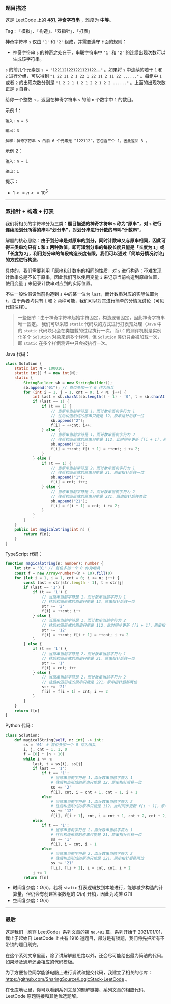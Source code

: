 ### 题目描述

这是 LeetCode 上的 **[481. 神奇字符串](https://leetcode.cn/problems/magical-string/solution/by-ac_oier-7wjo/)** ，难度为 **中等**。

Tag : 「模拟」、「构造」、「双指针」、「打表」



神奇字符串 `s` 仅由 `'1'` 和 `'2'` 组成，并需要遵守下面的规则：

* 神奇字符串 `s` 的神奇之处在于，串联字符串中 `'1'` 和 `'2'` 的连续出现次数可以生成该字符串。

`s` 的前几个元素是 `s = "1221121221221121122……"` 。如果将 `s` 中连续的若干 `1` 和 `2` 进行分组，可以得到 `"1 22 11 2 1 22 1 22 11 2 11 22 ......"` 。每组中 `1` 或者 `2` 的出现次数分别是 `"1 2 2 1 1 2 1 2 2 1 2 2 ......"` 。上面的出现次数正是 s 自身。

给你一个整数 `n` ，返回在神奇字符串 `s` 的前 `n` 个数字中 `1` 的数目。

示例 1：
```
输入：n = 6

输出：3

解释：神奇字符串 s 的前 6 个元素是 “122112”，它包含三个 1，因此返回 3 。 
```
示例 2：
```
输入：n = 1

输出：1
```

提示：
* $1 <= n <= 10^5$

---

### 双指针 + 构造 + 打表

我们将相关的字符串分为三类：**题目描述的神奇字符串 `s` 称为“原串”，对 `s` 进行连续段划分所得的串叫“划分串”，对划分串进行计数的串叫“计数串”**。

解题的核心思路：**由于划分串是对原串的划分，同时计数串又与原串相同，因此可得三类串均只有 `1` 和 `2` 两种数值。即可知划分串的每段长度只能是「长度为 `1`」或「长度为 `2`」，利用划分串的每段构造长度有限，我们可以通过「简单分情况讨论」的方式进行构造**。

具体的，我们需要利用「原串和计数串的相同的性质」对 `s` 进行构造：不难发现计数串总是不长于原串，因此我们可以使用变量 `i` 来记录当前构造到原串位置，使用变量 `j` 来记录计数串对应到的实际位置。

不失一般性假设当前构造到 `s` 中的某一位为 `last`，而计数串对应的实际位置为 `t`，由于两者均只有 `1` 和 `2` 两种可能，我们可以对其进行简单的分情况讨论（可见代码注释）。

> 一些细节：由于神奇字符串起始字符固定，构造逻辑固定，因此神奇字符串唯一固定。
我们可以采取 `static` 代码块的方式进行打表预处理（`Java` 中的 `static` 代码块只会在类加载的过程执行一次，而 `LC` 的测评机制是实例化多个 `Solution` 对象来跑多个样例，但 `Solution` 类仍只会被加载一次，即 `static` 在多个样例测评中只会被执行一次。

Java 代码：
```Java
class Solution {
    static int N = 100010;
    static int[] f = new int[N];
    static {
        StringBuilder sb = new StringBuilder();
        sb.append("01"); // 首位多加一个 0 作为哨兵
        for (int i = 1, j = 1, cnt = 0; i < N; j++) {
            int last = sb.charAt(sb.length() - 1) - '0', t = sb.charAt(j) - '0';
            if (last == 1) {
                if (t == 1) {
                    // 当原串当前字符是 1，而计数串当前字符为 1 
                    // 往后构造形成的原串只能是 12，原串指针后移一位
                    sb.append("2");
                    f[i] = ++cnt; i++;
                } else {
                    // 当原串当前字符是 1，而计数串当前字符为 2
                    // 往后构造形成的原串只能是 112，此时同步更新 f[i + 1]，原串指针后移两位
                    sb.append("12");
                    f[i] = ++cnt; f[i + 1] = ++cnt; i += 2;
                }
            } else {
                if (t == 1) {
                    // 当原串当前字符是 2，而计数串当前字符为 1 
                    // 往后构造形成的原串只能是 21，原串指针后移一位
                    sb.append("1");
                    f[i] = cnt; i++;
                } else {
                    // 当原串当前字符是 2，而计数串当前字符为 2
                    // 往后构造形成的原串只能是 221，原串指针后移两位
                    sb.append("21");
                    f[i] = f[i + 1] = cnt; i += 2;
                }
            }
        }
    }
    public int magicalString(int n) {
        return f[n];
    }
}
```
TypeScript 代码：
```TypeScript
function magicalString(n: number): number {
    let str = '01' // 首位多加一个 0 作为哨兵
    const f = new Array<number>(n + 10).fill(0)
    for (let i = 1, j = 1, cnt = 0; i <= n; j++) {
        const last = str[str.length - 1], t = str[j]
        if (last == '1') {
            if (t == '1') {
                // 当原串当前字符是 1，而计数串当前字符为 1 
                // 往后构造形成的原串只能是 12，原串指针后移一位
                str += '2'
                f[i] = ++cnt; i++
            } else {
                // 当原串当前字符是 1，而计数串当前字符为 2
                // 往后构造形成的原串只能是 112，此时同步更新 f[i + 1]，原串指针后移两位
                str += '12'
                f[i] = ++cnt; f[i + 1] = ++cnt; i += 2
            }
        } else {
            if (t == '1') {
                // 当原串当前字符是 2，而计数串当前字符为 1 
                // 往后构造形成的原串只能是 21，原串指针后移一位
                str += '1'
                f[i] = cnt; i++
            } else {
                // 当原串当前字符是 2，而计数串当前字符为 2
                // 往后构造形成的原串只能是 221，原串指针后移两位
                str += '21'
                f[i] = f[i + 1] = cnt; i += 2
            }
        }
    }
    return f[n]
}
```
Python 代码：
```Python
class Solution:
    def magicalString(self, n: int) -> int:
        ss = '01' # 首位多加一个 0 作为哨兵
        i, j, cnt = 1, 1, 0
        f = [0] * (n + 10)
        while i <= n:
            last, t = ss[i], ss[j]
            if last == '1':
                if t == '1':
                    # 当原串当前字符是 1，而计数串当前字符为 1 
                    # 往后构造形成的原串只能是 12，原串指针后移一位
                    ss += '2'
                    f[i], cnt, i = cnt + 1, cnt + 1, i + 1
                else:
                    # 当原串当前字符是 1，而计数串当前字符为 2
                    # 往后构造形成的原串只能是 112，此时同步更新 f[i + 1]，原串指针后移两位
                    ss += '12'
                    f[i], f[i + 1], cnt, i = cnt + 1, cnt + 2, cnt + 2, i + 2
            else:
                if t == '1':
                    # 当原串当前字符是 2，而计数串当前字符为 1 
                    # 往后构造形成的原串只能是 21，原串指针后移一位
                    ss += '1'
                    f[i], i = cnt, i + 1
                else:
                    # 当原串当前字符是 2，而计数串当前字符为 2
                    # 往后构造形成的原串只能是 221，原串指针后移两位
                    ss += '21'
                    f[i], f[i + 1], i = cnt, cnt, i + 2
            j += 1
        return f[n]
```
* 时间复杂度：$O(n)$，若将 `static` 打表逻辑放到本地进行，能够减少构造的计算量，但仍会有创建答案数组的 $O(n)$ 开销，因此为均摊 $O(1)$
* 空间复杂度：$O(n)$

---

### 最后

这是我们「刷穿 LeetCode」系列文章的第 `No.481` 篇，系列开始于 2021/01/01，截止于起始日 LeetCode 上共有 1916 道题目，部分是有锁题，我们将先把所有不带锁的题目刷完。

在这个系列文章里面，除了讲解解题思路以外，还会尽可能给出最为简洁的代码。如果涉及通解还会相应的代码模板。

为了方便各位同学能够电脑上进行调试和提交代码，我建立了相关的仓库：https://github.com/SharingSource/LogicStack-LeetCode 。

在仓库地址里，你可以看到系列文章的题解链接、系列文章的相应代码、LeetCode 原题链接和其他优选题解。

